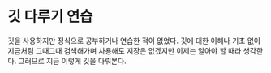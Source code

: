 # 깃 다루기 연습
깃을 사용하지만 정식으로 공부하거나 연습한 적이 없었다.
깃에 대한 이해나 기초 없이 지금처럼 그때그때 검색해가며 사용해도 지장은 없겠지만
이제는 알아야 할 때라 생각한다.
그러므로 지금 이렇게 깃을 다뤄본다.
